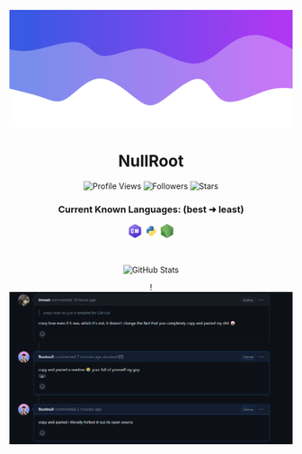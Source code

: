 <p align="center">
  <img src="./header.png" alt="Header"/>
</p>
<h1 align="center">NullRoot</h1>
<p align="center">
  <a href="https://github.com/RootnuII"></a>
</p>

<p align="center">
  <img height="25" src="https://api.visitorbadge.io/api/VisitorHit?user=RootnuII&countColorcountColor&countColor=%23006EFF" alt="Profile Views"/>
  <img height="25" src="https://img.shields.io/github/followers/RootnuII?color=4a12ba&style=for-the-badge&logo=github&label=Follow" alt="Followers"/>
  <img height="25" src="https://img.shields.io/github/stars/RootnuII?color=f429ff&style=for-the-badge&logo=github&label=Stars" alt="Stars"/>
</p>

<h3 align="center">Current Known Languages: (best ➜ least)</h5>
<p align="center">
  <code><img height="25" src="https://raw.githubusercontent.com/github/explore/main/topics/csharp/csharp.png"></code>
  <code><img height="25" src="https://raw.githubusercontent.com/github/explore/main/topics/python/python.png"></code>
  <code><img height="25" src="https://raw.githubusercontent.com/github/explore/main/topics/nodejs/nodejs.png"></code>
</p>

<br>

<p align="center">
  <img src="https://github-readme-stats.vercel.app/api/?username=RootnuII&title_color=674fc9&text_color=9f9f9f&show_icons=true&bg_color=00000000&hide_border=true&icon_color=674fc9&hide_title=true&count_private=true" alt="GitHub Stats"/>
</p>

<p align="center">
  !<img src="./lollmaoCapture.png" alt="Footer"/>
</p>
